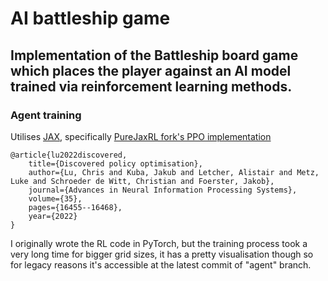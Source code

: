 # AI battleship game

## Implementation of the Battleship board game which places the player against an AI model trained via reinforcement learning methods.



### Agent training
Utilises [JAX](https://github.com/jax-ml/jax), specifically [PureJaxRL fork's PPO implementation](https://github.com/luchris429/purejaxrl)

```
@article{lu2022discovered,
    title={Discovered policy optimisation},
    author={Lu, Chris and Kuba, Jakub and Letcher, Alistair and Metz, Luke and Schroeder de Witt, Christian and Foerster, Jakob},
    journal={Advances in Neural Information Processing Systems},
    volume={35},
    pages={16455--16468},
    year={2022}
}
```

I originally wrote the RL code in PyTorch, but the training process took a very long time for bigger grid sizes, it has a pretty visualisation though so for legacy reasons it's accessible at the latest commit of "agent" branch.